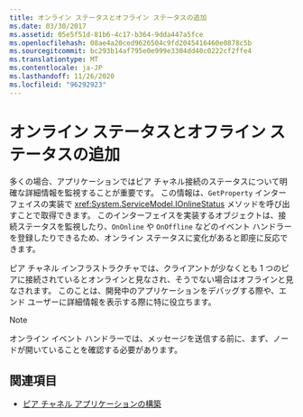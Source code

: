 ```yaml
---
title: オンライン ステータスとオフライン ステータスの追加
ms.date: 03/30/2017
ms.assetid: 05e5f51d-81b6-4c17-b364-9dda447a5fce
ms.openlocfilehash: 08ae4a20ced9626504c9fd2045416460e0878c5b
ms.sourcegitcommit: bc293b14af795e0e999e3304dd40c0222cf2ffe4
ms.translationtype: MT
ms.contentlocale: ja-JP
ms.lasthandoff: 11/26/2020
ms.locfileid: "96292923"
---
```

# <a name="adding-online-and-offline-status"></a>オンライン ステータスとオフライン ステータスの追加

多くの場合、アプリケーションではピア チャネル接続のステータスについて明確な詳細情報を監視することが重要です。 この情報は、`GetProperty` インターフェイスの実装で <xref:System.ServiceModel.IOnlineStatus> メソッドを呼び出すことで取得できます。 このインターフェイスを実装するオブジェクトは、接続ステータスを監視したり、`OnOnline` や `OnOffline` などのイベント ハンドラーを登録したりできるため、オンライン ステータスに変化があると即座に反応できます。  
  
 ピア チャネル インフラストラクチャでは、クライアントが少なくとも 1 つのピアに接続されているとオンラインと見なされ、そうでない場合はオフラインと見なされます。 このことは、開発中のアプリケーションをデバッグする際や、エンド ユーザーに詳細情報を表示する際に特に役立ちます。  
  
> [!NOTE]
> オンライン イベント ハンドラーでは、メッセージを送信する前に、まず、ノードが開いていることを確認する必要があります。  
  
## <a name="see-also"></a>関連項目

- [ピア チャネル アプリケーションの構築](building-a-peer-channel-application.md)
